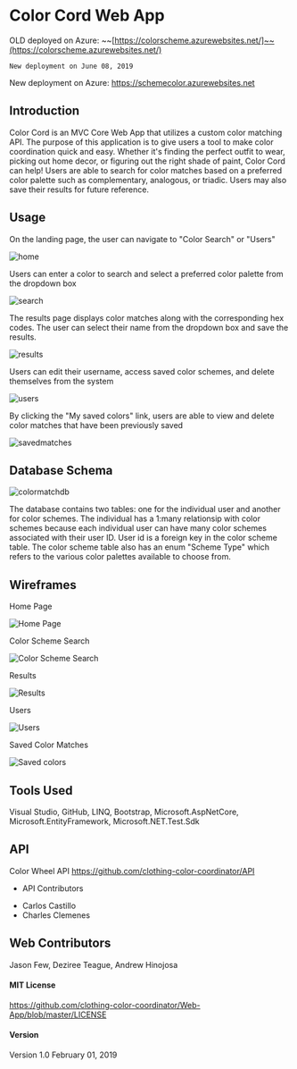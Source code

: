 # Color Cord Web App

OLD deployed on Azure: ~~[https://colorscheme.azurewebsites.net/]~~(https://colorscheme.azurewebsites.net/)

```
New deployment on June 08, 2019
```
New deployment on Azure: https://schemecolor.azurewebsites.net 

## Introduction

Color Cord is an MVC Core Web App that utilizes a custom color matching API.  The purpose of this application is to give users a tool to make color coordination quick and easy. Whether it's finding the perfect outfit to wear, picking out home decor, or figuring out the right shade of paint, Color Cord can help!  Users are able to search for color matches based on a preferred color palette such as complementary, analogous, or triadic.  Users may also save their results for future reference. 

## Usage

On the landing page, the user can navigate to "Color Search" or "Users"

![home](https://github.com/clothing-color-coordinator/Web-App/blob/master/Assets/home.JPG)

Users can enter a color to search and select a preferred color palette from the dropdown box

![search](https://github.com/clothing-color-coordinator/Web-App/blob/master/Assets/search.JPG)

The results page displays color matches along with the corresponding hex codes.  The user can select their name from the dropdown box and save the results.

![results](https://github.com/clothing-color-coordinator/Web-App/blob/master/Assets/results.JPG)

Users can edit their username, access saved color schemes, and delete themselves from the system

![users](https://github.com/clothing-color-coordinator/Web-App/blob/master/Assets/users.JPG)

By clicking the "My saved colors" link, users are able to view and delete color matches that have been previously saved

![savedmatches](https://github.com/clothing-color-coordinator/Web-App/blob/master/Assets/savedmatches.JPG)

## Database Schema

![colormatchdb](https://github.com/clothing-color-coordinator/Web-App/blob/master/Assets/colormatchdb.JPG)

The database contains two tables: one for the individual user and another for color schemes.  The individual has a 1:many relationsip with color schemes because each individual user can have many color schemes associated with their user ID.  User id is a foreign key in the color scheme table.  The color scheme table also has an enum "Scheme Type" which refers to the various color palettes available to choose from.    

## Wireframes

Home Page

![Home Page](https://github.com/clothing-color-coordinator/Web-App/blob/master/Assets/wf-home.JPG)

Color Scheme Search

![Color Scheme Search](https://github.com/clothing-color-coordinator/Web-App/blob/master/Assets/wf-search.JPG)

Results

![Results](https://github.com/clothing-color-coordinator/Web-App/blob/master/Assets/wf-results.JPG)

Users

![Users](https://github.com/clothing-color-coordinator/Web-App/blob/master/Assets/wf-users.JPG)

Saved Color Matches

![Saved colors](https://github.com/clothing-color-coordinator/Web-App/blob/master/Assets/wf-savedmatches.JPG)

## Tools Used

Visual Studio, GitHub, LINQ, Bootstrap, Microsoft.AspNetCore, Microsoft.EntityFramework, Microsoft.NET.Test.Sdk 

## API 

Color Wheel API https://github.com/clothing-color-coordinator/API

* API Contributors
- Carlos Castillo
- Charles Clemenes

## Web Contributors

Jason Few, Deziree Teague, Andrew Hinojosa

#### MIT License

https://github.com/clothing-color-coordinator/Web-App/blob/master/LICENSE

#### Version

Version 1.0  February 01, 2019
